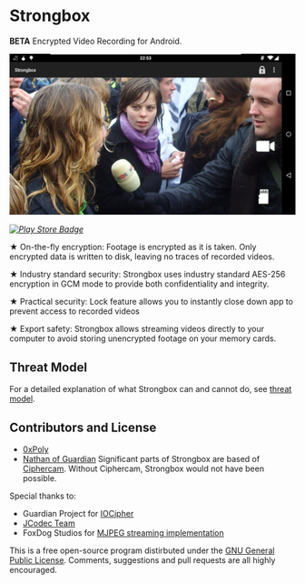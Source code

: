 Strongbox
=========
**BETA** Encrypted Video Recording for Android. 

![ScreenShot](screenshots/camera-screenshot-landscape.png)

*[![Play Store Badge](https://developer.android.com/images/brand/en_app_rgb_wo_60.png)](https://play.google.com/store/apps/details?id=poly.darkdepths.strongbox)*


★ On-the-fly encryption: Footage is encrypted as it is taken. Only encrypted data is written to disk, leaving no traces of recorded videos.

★ Industry standard security: Strongbox uses industry standard AES-256 encryption in GCM mode to provide both confidentiality and integrity.

★ Practical security: Lock feature allows you to instantly close down app to prevent access to recorded videos

★ Export safety: Strongbox allows streaming videos directly to your computer to avoid storing unencrypted footage on your memory cards.

## Threat Model ##
For a detailed explanation of what Strongbox can and cannot do, see [threat model](threat.md).

## Contributors and License ##

- [0xPoly](https://twitter.com/0xPoly)
- [Nathan of Guardian](https://twitter.com/n8fr8)
Significant parts of Strongbox are based of [Ciphercam](https://twitter.com/n8fr8). Without Ciphercam, Strongbox would not have been possible.

Special thanks to:
* Guardian Project for [IOCipher](https://guardianproject.info/code/iocipher/)
* [JCodec Team](https://github.com/jcodec/jcodec)
* FoxDog Studios for [MJPEG streaming implementation](https://foxdogstudios.com/peepers)

This is a free open-source program distirbuted under the [GNU General Public License](/LICENSE). Comments, suggestions and pull requests are all highly encouraged.
